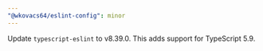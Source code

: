 ```yaml
---
"@wkovacs64/eslint-config": minor
---
```


Update `typescript-eslint` to v8.39.0. This adds support for TypeScript 5.9.